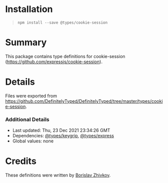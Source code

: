 # Installation
> `npm install --save @types/cookie-session`

# Summary
This package contains type definitions for cookie-session (https://github.com/expressjs/cookie-session).

# Details
Files were exported from https://github.com/DefinitelyTyped/DefinitelyTyped/tree/master/types/cookie-session.

### Additional Details
 * Last updated: Thu, 23 Dec 2021 23:34:26 GMT
 * Dependencies: [@types/keygrip](https://npmjs.com/package/@types/keygrip), [@types/express](https://npmjs.com/package/@types/express)
 * Global values: none

# Credits
These definitions were written by [Borislav Zhivkov](https://github.com/borislavjivkov).
